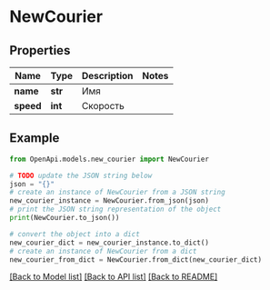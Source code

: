 # NewCourier


## Properties

Name | Type | Description | Notes
------------ | ------------- | ------------- | -------------
**name** | **str** | Имя | 
**speed** | **int** | Скорость | 

## Example

```python
from OpenApi.models.new_courier import NewCourier

# TODO update the JSON string below
json = "{}"
# create an instance of NewCourier from a JSON string
new_courier_instance = NewCourier.from_json(json)
# print the JSON string representation of the object
print(NewCourier.to_json())

# convert the object into a dict
new_courier_dict = new_courier_instance.to_dict()
# create an instance of NewCourier from a dict
new_courier_from_dict = NewCourier.from_dict(new_courier_dict)
```
[[Back to Model list]](../README.md#documentation-for-models) [[Back to API list]](../README.md#documentation-for-api-endpoints) [[Back to README]](../README.md)



